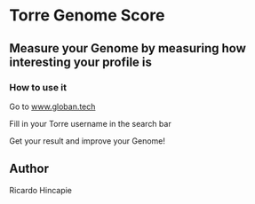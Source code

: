 # Torre Genome Score

## Measure your Genome by measuring how interesting your profile is

### How to use it

Go to www.globan.tech 

Fill in your Torre username in the search bar

Get your result and improve your Genome! 

## Author

Ricardo Hincapie
